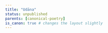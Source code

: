 ```yaml
---
title: "Udāna"
status: unpublished
parents: [canonical-poetry]
is_canon: true # changes the layout slightly
---
```


